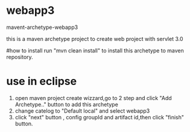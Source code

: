 # webapp3
mavent-archetype-webapp3

this is a maven archetype project to create web project with servlet 3.0

#how to install
run "mvn clean install" to install this archetype to maven repository.

# use in eclipse
1. open maven project create wizzard,go to 2 step and click "Add Archetype.." button to add this archetype
2. change catelog to "Default local" and select webapp3
3. click "next" button , config groupId and artifact id,then click "finish" button.
